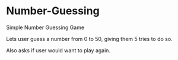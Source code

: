 # Number-Guessing
Simple Number Guessing Game

Lets user guess a number from 0 to 50, giving them 5 tries to do so.

Also asks if user would want to play again.

